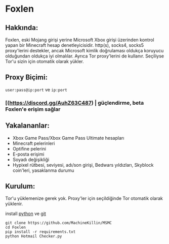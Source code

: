 # Foxlen
## Hakkında:
Foxlen, eski Mojang girişi yerine Microsoft Xbox girişi üzerinden kontrol yapan bir Minecraft hesap denetleyicisidir.
http(s), socks4, socks5 proxy'lerini destekler, ancak Microsoft kimlik doğrulaması oldukça koruyucu olduğundan oldukça iyi olmalılar. Ayrıca Tor proxy'lerini de kullanır. Seçiliyse Tor'u sizin için otomatik olarak yükler.

## Proxy Biçimi:
`user:pass@ip:port` ve `ip:port`

### [(https://discord.gg/AuhZ63C487) | güçlendirme, beta Foxlen'e erişim sağlar

## Yakalananlar:
- Xbox Game Pass/Xbox Game Pass Ultimate hesapları
- Minecraft pelerinleri
- Optifine pelerini
- E-posta erişimi
- Soyadı değişikliği
- Hypixel rütbesi, seviyesi, adı/son girişi, Bedwars yıldızları, Skyblock coin'leri, yasaklanma durumu

## Kurulum:

Tor'u yüklemenize gerek yok. Proxy'ler için seçildiğinde Tor otomatik olarak yüklenir.

install [python](https://www.python.org/downloads/) ve [git](https://git-scm.com/download/win)
```
git clone https://github.com/MachineKillin/MSMC
cd Foxlen
pip install -r requirements.txt
python Hotmail Checker.py
```